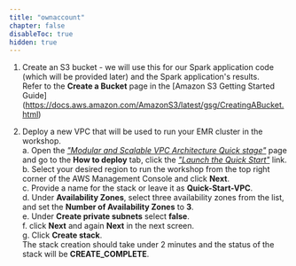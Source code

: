 ```yaml
---
title: "ownaccount"
chapter: false
disableToc: true
hidden: true
---
```


1. Create an S3 bucket - we will use this for our Spark application code (which will be provided later) and the Spark application's results.  
Refer to the **Create a Bucket** page in the [Amazon S3 Getting Started Guide] (https://docs.aws.amazon.com/AmazonS3/latest/gsg/CreatingABucket.html)

2. Deploy a new VPC that will be used to run your EMR cluster in the workshop.  
a. Open the *["Modular and Scalable VPC Architecture Quick stage"](https://aws.amazon.com/quickstart/architecture/vpc/)* page and go to the **How to deploy** tab, click the *["Launch the Quick Start"](https://fwd.aws/mm853)* link.  
b. Select your desired region to run the workshop from the top right corner of the AWS Management Console and click **Next**.  
c. Provide a name for the stack or leave it as **Quick-Start-VPC**.  
d. Under **Availability Zones**, select three availability zones from the list, and set the **Number of Availability Zones** to **3**.  
e. Under **Create private subnets** select **false**.  
f. click **Next** and again **Next** in the next screen.  
g. Click **Create stack**.  
The stack creation should take under 2 minutes and the status of the stack will be **CREATE_COMPLETE**.